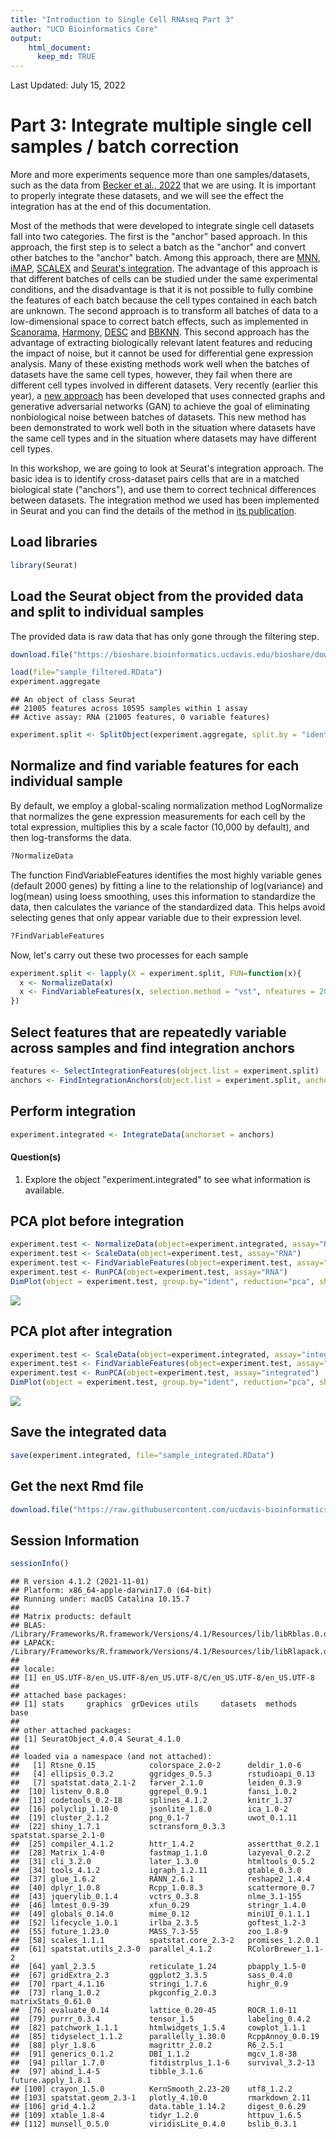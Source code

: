 ```yaml
---
title: "Introduction to Single Cell RNAseq Part 3"
author: "UCD Bioinformatics Core"
output:
    html_document:
      keep_md: TRUE
---
```



Last Updated: July 15, 2022

# Part 3: Integrate multiple single cell samples / batch correction

More and more experiments sequence more than one samples/datasets, such as the data from [Becker et al., 2022](https://www.nature.com/articles/s41588-022-01088-x) that we are using. It is important to properly integrate these datasets, and we will see the effect the integration has at the end of this documentation.

Most of the methods that were developed to integrate single cell datasets fall into two categories. The first is the "anchor" based approach. In this approach, the first step is to select a batch as the "anchor" and convert other batches to the "anchor" batch. Among this approach, there are [MNN](https://github.com/MarioniLab/MNN2017), [iMAP](https://github.com/Svvord/iMAP), [SCALEX](https://github.com/jsxlei/SCALEX) and [Seurat's integration](https://www.cell.com/cell/fulltext/S0092-8674(19)30559-8). The advantage of this approach is that different batches of cells can be studied under the same experimental conditions, and the disadvantage is that it is not possible to fully combine the features of each batch because the cell types contained in each batch are unknown. The second approach is to transform all batches of data to a low-dimensional space to correct batch effects, such as implemented in [Scanorama](https://github.com/brianhie/scanorama), [Harmony](https://github.com/immunogenomics/harmony), [DESC](https://www.nature.com/articles/s41467-020-15851-3) and [BBKNN](https://github.com/Teichlab/bbknn). This second approach has the advantage of extracting biologically relevant latent features and reducing the impact of noise, but it cannot be used for differential gene expression analysis. Many of these existing methods work well when the batches of datasets have the same cell types, however, they fail when there are different cell types involved in different datasets. Very recently (earlier this year), a [new approach](https://www.mdpi.com/1422-0067/23/4/2082) has been developed that uses connected graphs and generative adversarial networks (GAN) to achieve the goal of eliminating nonbiological noise between batches of datasets. This new method has been demonstrated to work well both in the situation where datasets have the same cell types and in the situation where datasets may have different cell types.


In this workshop, we are going to look at Seurat's integration approach. The basic idea is to identify cross-dataset pairs cells that are in a matched biological state ("anchors"), and use them to correct technical differences between datasets. The integration method we used has been implemented in Seurat and you can find the details of the method in [its publication](https://www.cell.com/cell/fulltext/S0092-8674(19)30559-8).


## Load libraries

```r
library(Seurat)
```

## Load the Seurat object from the provided data and split to individual samples

The provided data is raw data that has only gone through the filtering step.


```r
download.file("https://bioshare.bioinformatics.ucdavis.edu/bioshare/download/feb28v7lew62um4/sample_filtered.RData", "sample_filtered.RData")
```



```r
load(file="sample_filtered.RData")
experiment.aggregate
```

```
## An object of class Seurat 
## 21005 features across 10595 samples within 1 assay 
## Active assay: RNA (21005 features, 0 variable features)
```

```r
experiment.split <- SplitObject(experiment.aggregate, split.by = "ident")
```

## Normalize and find variable features for each individual sample

By default, we employ a global-scaling normalization method LogNormalize that normalizes the gene expression measurements for each cell by the total expression, multiplies this by a scale factor (10,000 by default), and then log-transforms the data.



```r
?NormalizeData
```

The function FindVariableFeatures identifies the most highly variable genes (default 2000 genes) by fitting a line to the relationship of log(variance) and log(mean) using loess smoothing, uses this information to standardize the data, then calculates the variance of the standardized data.  This helps avoid selecting genes that only appear variable due to their expression level.



```r
?FindVariableFeatures
```

Now, let's carry out these two processes for each sample



```r
experiment.split <- lapply(X = experiment.split, FUN=function(x){
  x <- NormalizeData(x)
  x <- FindVariableFeatures(x, selection.method = "vst", nfeatures = 2000)
})
```

## Select features that are repeatedly variable across samples and find integration anchors


```r
features <- SelectIntegrationFeatures(object.list = experiment.split)
anchors <- FindIntegrationAnchors(object.list = experiment.split, anchor.features = features)
```


## Perform integration


```r
experiment.integrated <- IntegrateData(anchorset = anchors)
```


#### Question(s)

1. Explore the object "experiment.integrated" to see what information is available.

## PCA plot before integration


```r
experiment.test <- NormalizeData(object=experiment.integrated, assay="RNA")
experiment.test <- ScaleData(object=experiment.test, assay="RNA")
experiment.test <- FindVariableFeatures(object=experiment.test, assay="RNA")
experiment.test <- RunPCA(object=experiment.test, assay="RNA")
DimPlot(object = experiment.test, group.by="ident", reduction="pca", shuffle=TRUE)
```

![](scRNA_Workshop-PART3_files/figure-html/unnamed-chunk-4-1.png)<!-- -->

## PCA plot after integration


```r
experiment.test <- ScaleData(object=experiment.integrated, assay="integrated")
experiment.test <- FindVariableFeatures(object=experiment.test, assay="integrated")
experiment.test <- RunPCA(object=experiment.test, assay="integrated")
DimPlot(object = experiment.test, group.by="ident", reduction="pca", shuffle=TRUE)
```

![](scRNA_Workshop-PART3_files/figure-html/unnamed-chunk-5-1.png)<!-- -->

## Save the integrated data


```r
save(experiment.integrated, file="sample_integrated.RData")
```

## Get the next Rmd file

```r
download.file("https://raw.githubusercontent.com/ucdavis-bioinformatics-training/2022-July-Single-Cell-RNA-Seq-Analysis/main/data_analysis/scRNA_Workshop-PART4.Rmd", "scRNA_Workshop-PART4.Rmd")
```

## Session Information

```r
sessionInfo()
```

```
## R version 4.1.2 (2021-11-01)
## Platform: x86_64-apple-darwin17.0 (64-bit)
## Running under: macOS Catalina 10.15.7
## 
## Matrix products: default
## BLAS:   /Library/Frameworks/R.framework/Versions/4.1/Resources/lib/libRblas.0.dylib
## LAPACK: /Library/Frameworks/R.framework/Versions/4.1/Resources/lib/libRlapack.dylib
## 
## locale:
## [1] en_US.UTF-8/en_US.UTF-8/en_US.UTF-8/C/en_US.UTF-8/en_US.UTF-8
## 
## attached base packages:
## [1] stats     graphics  grDevices utils     datasets  methods   base     
## 
## other attached packages:
## [1] SeuratObject_4.0.4 Seurat_4.1.0      
## 
## loaded via a namespace (and not attached):
##   [1] Rtsne_0.15            colorspace_2.0-2      deldir_1.0-6         
##   [4] ellipsis_0.3.2        ggridges_0.5.3        rstudioapi_0.13      
##   [7] spatstat.data_2.1-2   farver_2.1.0          leiden_0.3.9         
##  [10] listenv_0.8.0         ggrepel_0.9.1         fansi_1.0.2          
##  [13] codetools_0.2-18      splines_4.1.2         knitr_1.37           
##  [16] polyclip_1.10-0       jsonlite_1.8.0        ica_1.0-2            
##  [19] cluster_2.1.2         png_0.1-7             uwot_0.1.11          
##  [22] shiny_1.7.1           sctransform_0.3.3     spatstat.sparse_2.1-0
##  [25] compiler_4.1.2        httr_1.4.2            assertthat_0.2.1     
##  [28] Matrix_1.4-0          fastmap_1.1.0         lazyeval_0.2.2       
##  [31] cli_3.2.0             later_1.3.0           htmltools_0.5.2      
##  [34] tools_4.1.2           igraph_1.2.11         gtable_0.3.0         
##  [37] glue_1.6.2            RANN_2.6.1            reshape2_1.4.4       
##  [40] dplyr_1.0.8           Rcpp_1.0.8.3          scattermore_0.7      
##  [43] jquerylib_0.1.4       vctrs_0.3.8           nlme_3.1-155         
##  [46] lmtest_0.9-39         xfun_0.29             stringr_1.4.0        
##  [49] globals_0.14.0        mime_0.12             miniUI_0.1.1.1       
##  [52] lifecycle_1.0.1       irlba_2.3.5           goftest_1.2-3        
##  [55] future_1.23.0         MASS_7.3-55           zoo_1.8-9            
##  [58] scales_1.1.1          spatstat.core_2.3-2   promises_1.2.0.1     
##  [61] spatstat.utils_2.3-0  parallel_4.1.2        RColorBrewer_1.1-2   
##  [64] yaml_2.3.5            reticulate_1.24       pbapply_1.5-0        
##  [67] gridExtra_2.3         ggplot2_3.3.5         sass_0.4.0           
##  [70] rpart_4.1.16          stringi_1.7.6         highr_0.9            
##  [73] rlang_1.0.2           pkgconfig_2.0.3       matrixStats_0.61.0   
##  [76] evaluate_0.14         lattice_0.20-45       ROCR_1.0-11          
##  [79] purrr_0.3.4           tensor_1.5            labeling_0.4.2       
##  [82] patchwork_1.1.1       htmlwidgets_1.5.4     cowplot_1.1.1        
##  [85] tidyselect_1.1.2      parallelly_1.30.0     RcppAnnoy_0.0.19     
##  [88] plyr_1.8.6            magrittr_2.0.2        R6_2.5.1             
##  [91] generics_0.1.2        DBI_1.1.2             mgcv_1.8-38          
##  [94] pillar_1.7.0          fitdistrplus_1.1-6    survival_3.2-13      
##  [97] abind_1.4-5           tibble_3.1.6          future.apply_1.8.1   
## [100] crayon_1.5.0          KernSmooth_2.23-20    utf8_1.2.2           
## [103] spatstat.geom_2.3-1   plotly_4.10.0         rmarkdown_2.11       
## [106] grid_4.1.2            data.table_1.14.2     digest_0.6.29        
## [109] xtable_1.8-4          tidyr_1.2.0           httpuv_1.6.5         
## [112] munsell_0.5.0         viridisLite_0.4.0     bslib_0.3.1
```
